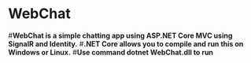 # WebChat
#**WebChat is a simple chatting app using ASP.NET Core MVC using SignalR and Identity.**
#**.NET Core allows you to compile and run this on Windows or Linux.**
#**Use command dotnet WebChat.dll to run**
